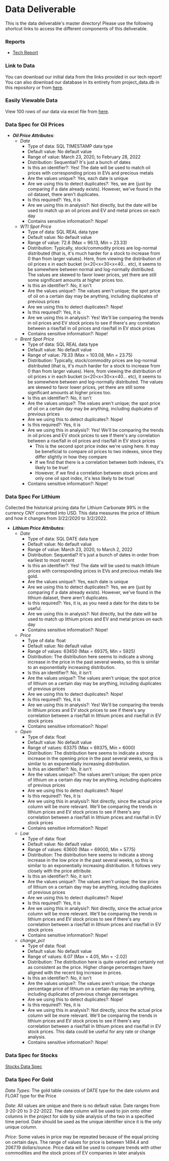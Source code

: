 # Data Deliverable
This is the data deliverable's master directory! Please use the following shortcut links to access the different components of this deliverable.

### Reports
- [Tech Report](data/tech_report/README.md)

### Link to Data
You can download our initial data from the links provided in our tech report! You can also download our database in its entirety from
project_data.db in this repository or from [here](https://drive.google.com/file/d/1Ch4jlWAlCNLKr7DONoy7uCtm1QBE4m0w/view?usp=sharing).

### Easily Viewable Data
View 100 rows of our data via excel file from [here](https://drive.google.com/drive/folders/1VWFxZe1gCIxE4Xk50yP1GwhKYFat6LO8?usp=sharing).

### Data Spec for Oil Prices
* ***Oil Price Attributes***:
  * *Date*
    * Type of data: SQL TIMESTAMP data type
    * Default value: No default value
    * Range of value: March 23, 2020, to February 28, 2022
    * Distribution: Sequential? It's just a bunch of dates
    * Is this an identifier?: Yes! The date will be used to match oil prices with corresponding prices in EVs and precious metals
    * Are the values unique?: Yes, each date is unique
    * Are we using this to detect duplicates?: Yes, we are (just by comparing if a date already exists). However, we've found in the oil dataset, there aren't duplicates.
    * Is this required?: Yes, it is
    * Are we using this in analysis?: Not directly, but the date will be used to match up an oil prices and EV and metal prices on each day
    * Contains sensitive information?: Nope!
  * *WTI Spot Price*
    * Type of data: SQL REAL data type
    * Default value: No default value
    * Range of value: 72.8 (Max = 96.13, Min = 23.33)
    * Distribution: Typically, stock/commodity prices are log-normal distributed (that is, it's much harder for a stock to increase from 0 than from larger values). Here, from viewing the distribution of oil prices x in each bucket (x<20<x<30<x<40... etc), it seems to be somewhere between normal and log-normally distributed. The values are skewed to favor lower prices, yet there are still some significant amounts at higher prices too.
    * Is this an identifier?: No, it isn't
    * Are the values unique?: The values aren't unique; the spot price of oil on a certain day may be anything, including duplicates of previous prices
    * Are we using this to detect duplicates?: Nope!
    * Is this required?: Yes, it is
    * Are we using this in analysis?: Yes! We'll be comparing the trends in oil prices and EV stock prices to see if there's any correlation between a rise/fall in oil prices and rise/fall in EV stock prices
    * Contains sensitive information?: Nope!
  * *Brent Spot Price*
    * Type of data: SQL REAL data type
    * Default value: No default value
    * Range of value: 79.33 (Max = 103.08, Min = 23.75)
    * Distribution: Typically, stock/commodity prices are log-normal distributed (that is, it's much harder for a stock to increase from 0 than from larger values). Here, from viewing the distribution of oil prices x in each bucket (x<20<x<30<x<40... etc), it seems to be somewhere between and log-normally distributed. The values are skewed to favor lower prices, yet there are still some significant amounts at higher prices too.
    * Is this an identifier?: No, it isn't
    * Are the values unique?: The values aren't unique; the spot price of oil on a certain day may be anything, including duplicates of previous prices
    * Are we using this to detect duplicates?: Nope!
    * Is this required?: Yes, it is
    * Are we using this in analysis?: Yes! We'll be comparing the trends in oil prices and EV stock prices to see if there's any correlation between a rise/fall in oil prices and rise/fall in EV stock prices
      * This is the second spot price index we're using here. It may be beneficial to compare oil prices to two indexes, since they differ slightly in how they compare
      * If we find that there is a correlation between both indexes, it's likely to be true!
      * However, if we find a correlation between stock prices and only one oil spot index, it's less likely to be true!
    * Contains sensitive information?: Nope!
  
  
### Data Spec For Lithium
Collected the historical pricing data for Lithium Carbonate 99% in the currency CNY converted into USD. This data measures the price of lithium and how it changes from 3/22/2020 to 3/2/2022.

* ***Lithium Price Attributes***:
    * *Date*
        * Type of data: SQL DATE data type
        * Default value: No default value
        * Range of value: March 23, 2020, to March 2, 2022
        * Distribution: Sequential? It's just a bunch of dates in order from earliest to most recent
        * Is this an identifier?: Yes! The date will be used to match lithium prices with corresponding prices in EVs and precious metals like gold.
        * Are the values unique?: Yes, each date is unique
        * Are we using this to detect duplicates?: Yes, we are (just by comparing if a date already exists). However, we've found in the lithium dataset, there aren't duplicates.
        * Is this required?: Yes, it is, as you need a date for the data to be useful.
        * Are we using this in analysis?: Not directly, but the date will be used to match up lithium prices and EV and metal prices on each day
        * Contains sensitive information?: Nope!
    * *Price*
        * Type of data: float
        * Default value: No default value
        * Range of values: 63450 (Max = 69375, Min = 5925)
        * Distribution: The distribution here seems to indicate a strong increase in the price in the past several weeks, so this is similar to an exponentially increasing distribution.
        * Is this an identifier?: No, it isn't
        * Are the values unique?: The values aren't unique; the spot price of lithium on a certain day may be anything, including duplicates of previous prices
        * Are we using this to detect duplicates?: Nope!
        * Is this required?: Yes, it is
        * Are we using this in analysis?: Yes! We'll be comparing the trends in lithium prices and EV stock prices to see if there's any correlation between a rise/fall in lithium prices and rise/fall in EV stock prices
        * Contains sensitive information?: Nope!
    * *Open*
        * Type of data: float
        * Default value: No default value
        * Range of values: 63375 (Max = 69375, Min = 6000)
        * Distribution: The distribution here seems to indicate a strong increase in the opening price in the past several weeks, so this is similar to an exponentially increasing distribution.
        * Is this an identifier?: No, it isn't
        * Are the values unique?: The values aren't unique; the open price of lithium on a certain day may be anything, including duplicates of previous prices
        * Are we using this to detect duplicates?: Nope!
        * Is this required?: Yes, it is
        * Are we using this in analysis?: Not directly, since the actual price column will be more relevant. We'll be comparing the trends in lithium prices and EV stock prices to see if there's any correlation between a rise/fall in lithium prices and rise/fall in EV stock prices
        * Contains sensitive information?: Nope!
    * *Low*
      * Type of data: float
      * Default value: No default value
      * Range of values: 63600 (Max = 69000, Min = 5775)
      * Distribution: The distribution here seems to indicate a strong increase in the low price in the past several weeks, so this is similar to an exponentially increasing distribution. It follows very closely with the price attribute.
      * Is this an identifier?: No, it isn't
      * Are the values unique?: The values aren't unique; the low price of lithium on a certain day may be anything, including duplicates of previous prices
      * Are we using this to detect duplicates?: Nope!
      * Is this required?: Yes, it is
      * Are we using this in analysis?: Not directly, since the actual price column will be more relevant. We'll be comparing the trends in lithium prices and EV stock prices to see if there's any correlation between a rise/fall in lithium prices and rise/fall in EV stock prices
      * Contains sensitive information?: Nope!
    * *change_pct*
      * Type of data: float
      * Default value: No default value
      * Range of values: 6.07 (Max = 4.05, Min = -2.02)
      * Distribution: The distribution here is quite varied and certainly not as consistent as the price. Higher change percentages have aligned with the recent big increase in prices.
      * Is this an identifier?: No, it isn't
      * Are the values unique?: The values aren't unique; the change percentage price of lithium on a certain day may be anything, including duplicates of previous change percentages
      * Are we using this to detect duplicates?: Nope!
      * Is this required?: Yes, it is
      * Are we using this in analysis?: Not directly, since the actual price column will be more relevant. We'll be comparing the trends in lithium prices and EV stock prices to see if there's any correlation between a rise/fall in lithium prices and rise/fall in EV stock prices. This data could be useful for any rate or change analysis.
      * Contains sensitive information?: Nope!

### Data Spec for Stocks
[Stocks Data Spec](data/tech_report/historicalSPEC.md) 

### Data Spec For Gold

*Data Types*: The gold table consists of DATE type for the date column and FLOAT type for the Price

*Date*: All values are unique and there is no default value. Date ranges from 3-20-20 to 3-22-2022. The date column will be used to join onto other columns in the project for
side by side analysis of the two in a specified time period. Date should be used as the unique identifier since it is the only unique column.

*Price*: Some values in price may be repeated because of the equal pricing on certain days. The range of values for price is between 1494.4 and 2067.19 dollars/ounce.
Price data will be used to compare trends with other commodities and the stock prices of EV companies in later analysis
